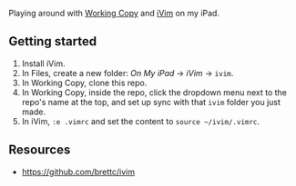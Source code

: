 Playing around with [Working Copy](https://workingcopy.app) and [iVim](https://github.com/terrychou/iVim) on my iPad.

## Getting started

1. Install iVim.
1. In Files, create a new folder: *On My iPad* -> *iVim* -> `ivim`.
1. In Working Copy, clone this repo.
1. In Working Copy, inside the repo, click the dropdown menu next to the repo's name at the top, and set up sync with that `ivim` folder you just made.
1. In iVim, `:e .vimrc` and set the content to `source ~/ivim/.vimrc`.

## Resources

- https://github.com/brettc/ivim

